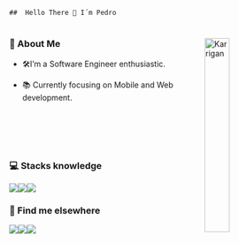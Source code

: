     ##  Hello There 👋 I´m Pedro
#
<img align="right" width="30%" src="https://media0.giphy.com/media/MroROpKO8QqYa9Iv0G/giphy.gif?cid=790b761184f4e76bfa43d2c628f3900e798ed4407586e227&rid=giphy.gif&ct=g" alt="Karrigan" />

### 💬 About Me</b>

- 🛠️I’m a Software Engineer enthusiastic.

- 📚 Currently focusing on Mobile and Web development.

<br/>
<br/>
<br/>


#

### 💻 Stacks knowledge
<div style="display: flex">
<img src="https://img.shields.io/badge/react_native-%2320232a.svg?style=for-the-badge&logo=react&logoColor=%2361DAFB">
<img src="https://img.shields.io/badge/typescript-%23007ACC.svg?style=for-the-badge&logo=typescript&logoColor=white">
<img src="https://img.shields.io/badge/javascript-%23323330.svg?style=for-the-badge&logo=javascript&logoColor=%23F7DF1E">
</div>

### 💬 Find me elsewhere
<div style="display: flex">
<a href="https://github.com/pedroalvesz"><img src="https://img.shields.io/badge/-Github-%23333?style=for-the-badge&logo=github&logoColor=white" target="_blank"></a> <a href="mailto:opedrohenriqu@gmail.com"><img src="https://img.shields.io/badge/-Gmail-ff9800?style=for-the-badge&logo=gmail&logoColor=white" target="_blank"></a> <a href="https://www.linkedin.com/in/henriqpedro/" target="_blank"><img src="https://img.shields.io/badge/-LinkedIn-%230077B5?style=for-the-badge&logo=linkedin&logoColor=white" target="_blank"></a>
